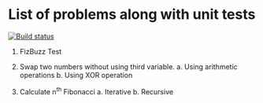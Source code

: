 # List of problems along with unit tests
[![Build status](https://ci.appveyor.com/api/projects/status/siusba2iladwrab8?svg=true)](https://ci.appveyor.com/project/hlsupe/programmingproblems)

1. FizBuzz Test

2. Swap two numbers without using third variable.
	a. Using arithmetic operations
	b. Using XOR operation
    
3. Calculate n<sup>th</sup> Fibonacci
	a. Iterative
	b. Recursive

